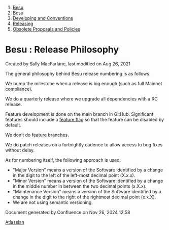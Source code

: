 1. [Besu](index.html)
2. [Besu](Besu_22151173.html)
3. [Developing and Conventions](Developing-and-Conventions_22153909.html)
4. [Releasing](Releasing_22154097.html)
5. [Obsolete Proposals and Policies](Obsolete-Proposals-and-Policies_22154144.html)

# Besu : Release Philosophy

Created by Sally MacFarlane, last modified on Aug 26, 2021

The general philosophy behind Besu release numbering is as follows.

We bump the milestone when a release is big enough (such as full Mainnet compliance).

We do a quarterly release where we upgrade all dependencies with a RC release.

Feature development is done on the main branch in GitHub. Significant features should include a [feature flag](Feature-Flags_22154530.html) so that the feature can be disabled by default.

We don’t do feature branches.

We do patch releases on a fortnightly cadence to allow access to bug fixes without delay.

As for numbering itself, the following approach is used:

- "Major Version" means a version of the Software identified by a change in the digit to the left of the left-most decimal point (X.x.x).
- "Minor Version" means a version of the Software identified by a change in the middle number in between the two decimal points (x.X.x).
- "Maintenance Version" means a version of the Software identified by a change in the digit to the right of the rightmost decimal point (x.x.X).
- We are not using semantic versioning.

Document generated by Confluence on Nov 26, 2024 12:58

[Atlassian](http://www.atlassian.com/)

